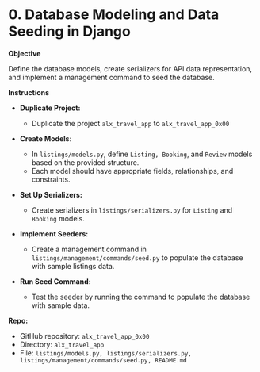 # 0\. Database Modeling and Data Seeding in Django


**Objective**

Define the database models, create serializers for API data representation, and implement a management command to seed the database.

**Instructions**

- **Duplicate Project:**
    
    - Duplicate the project `alx_travel_app` to `alx_travel_app_0x00`
- **Create Models**:
    
    - In `listings/models.py`, define `Listing, Booking`, and `Review` models based on the provided structure.
    - Each model should have appropriate fields, relationships, and constraints.
- **Set Up Serializers:**
    
    - Create serializers in `listings/serializers.py` for `Listing` and `Booking` models.
- **Implement Seeders:**
    
    - Create a management command in `listings/management/commands/seed.py` to populate the database with sample listings data.
- **Run Seed Command:**
    
    - Test the seeder by running the command to populate the database with sample data.

**Repo:**

- GitHub repository: `alx_travel_app_0x00`
- Directory: `alx_travel_app`
- File: `listings/models.py, listings/serializers.py, listings/management/commands/seed.py, README.md`
